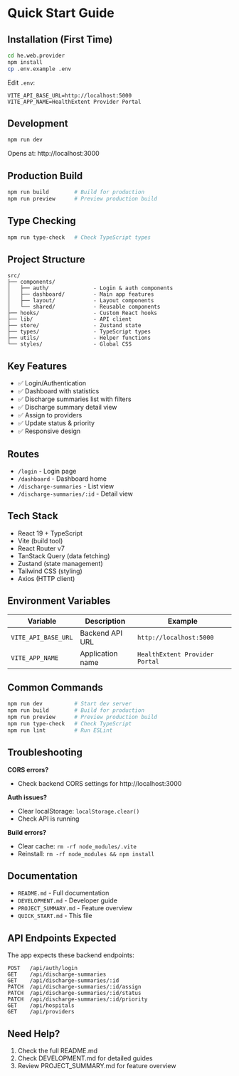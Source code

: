 # Quick Start Guide

## Installation (First Time)

```bash
cd he.web.provider
npm install
cp .env.example .env
```

Edit `.env`:
```env
VITE_API_BASE_URL=http://localhost:5000
VITE_APP_NAME=HealthExtent Provider Portal
```

## Development

```bash
npm run dev
```
Opens at: http://localhost:3000

## Production Build

```bash
npm run build        # Build for production
npm run preview      # Preview production build
```

## Type Checking

```bash
npm run type-check   # Check TypeScript types
```

## Project Structure

```
src/
├── components/
│   ├── auth/              - Login & auth components
│   ├── dashboard/         - Main app features
│   ├── layout/            - Layout components
│   └── shared/            - Reusable components
├── hooks/                 - Custom React hooks
├── lib/                   - API client
├── store/                 - Zustand state
├── types/                 - TypeScript types
├── utils/                 - Helper functions
└── styles/                - Global CSS
```

## Key Features

- ✅ Login/Authentication
- ✅ Dashboard with statistics
- ✅ Discharge summaries list with filters
- ✅ Discharge summary detail view
- ✅ Assign to providers
- ✅ Update status & priority
- ✅ Responsive design

## Routes

- `/login` - Login page
- `/dashboard` - Dashboard home
- `/discharge-summaries` - List view
- `/discharge-summaries/:id` - Detail view

## Tech Stack

- React 19 + TypeScript
- Vite (build tool)
- React Router v7
- TanStack Query (data fetching)
- Zustand (state management)
- Tailwind CSS (styling)
- Axios (HTTP client)

## Environment Variables

| Variable | Description | Example |
|----------|-------------|---------|
| `VITE_API_BASE_URL` | Backend API URL | `http://localhost:5000` |
| `VITE_APP_NAME` | Application name | `HealthExtent Provider Portal` |

## Common Commands

```bash
npm run dev          # Start dev server
npm run build        # Build for production
npm run preview      # Preview production build
npm run type-check   # Check TypeScript
npm run lint         # Run ESLint
```

## Troubleshooting

**CORS errors?**
- Check backend CORS settings for http://localhost:3000

**Auth issues?**
- Clear localStorage: `localStorage.clear()`
- Check API is running

**Build errors?**
- Clear cache: `rm -rf node_modules/.vite`
- Reinstall: `rm -rf node_modules && npm install`

## Documentation

- `README.md` - Full documentation
- `DEVELOPMENT.md` - Developer guide
- `PROJECT_SUMMARY.md` - Feature overview
- `QUICK_START.md` - This file

## API Endpoints Expected

The app expects these backend endpoints:

```
POST   /api/auth/login
GET    /api/discharge-summaries
GET    /api/discharge-summaries/:id
PATCH  /api/discharge-summaries/:id/assign
PATCH  /api/discharge-summaries/:id/status
PATCH  /api/discharge-summaries/:id/priority
GET    /api/hospitals
GET    /api/providers
```

## Need Help?

1. Check the full README.md
2. Check DEVELOPMENT.md for detailed guides
3. Review PROJECT_SUMMARY.md for feature overview
